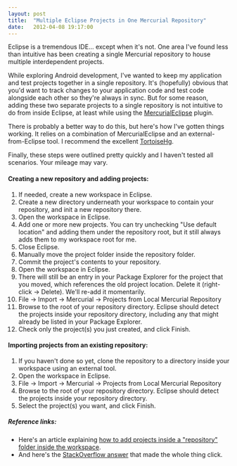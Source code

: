 ```yaml
---
layout: post
title:  "Multiple Eclipse Projects in One Mercurial Repository"
date:   2012-04-08 19:17:00
---
```


Eclipse is a tremendous IDE... except when it's not. One area I've found less than intuitive has been creating a single Mercurial repository to house multiple interdependent projects.

While exploring Android development, I've wanted to keep my application and test projects together in a single repository. It's (hopefully) obvious that you'd want to track changes to your application code and test code alongside each other so they're always in sync. But for some reason, adding these two separate projects to a single repository is not intuitive to do from inside Eclipse, at least while using the [MercurialEclipse](http://javaforge.com/project/HGE) plugin.

There is probably a better way to do this, but here's how I've gotten things working. It relies on a combination of MercurialEclipse and an external-from-Eclipse tool. I recommend the excellent [TortoiseHg](http://tortoisehg.bitbucket.org).

Finally, these steps were outlined pretty quickly and I haven't tested all scenarios. Your mileage may vary.

#### Creating a new repository and adding projects:
1. If needed, create a new workspace in Eclipse.
2. Create a new directory underneath your workspace to contain your repository, and init a new repository there.
3. Open the workspace in Eclipse.
4. Add one or more new projects. You can try unchecking "Use default location" and adding them under the repository root, but it still always adds them to my workspace root for me.
5. Close Eclipse.
6. Manually move the project folder inside the repository folder.
7. Commit the project's contents to your repository.
8. Open the workspace in Eclipse.
9. There will still be an entry in your Package Explorer for the project that you moved, which references the old project location. Delete it (right-click -> Delete). We'll re-add it momentarily.
10. File -> Import -> Mercurial -> Projects from Local Mercurial Repository
11. Browse to the root of your repository directory. Eclipse should detect the projects inside your repository directory, including any that might already be listed in your Package Explorer.
12. Check only the project(s) you just created, and click Finish.

#### Importing projects from an existing repository:
1. If you haven't done so yet, clone the repository to a directory inside your workspace using an external tool.
2. Open the workspace in Eclipse.
3. File -> Import -> Mercurial -> Projects from Local Mercurial Repository
4. Browse to the root of your repository directory. Eclipse should detect the projects inside your repository directory.
5. Select the project(s) you want, and click Finish.

##### Reference links:
* Here's an article explaining [how to add projects inside a "repository" folder inside the workspace](http://ekkescorner.wordpress.com/blog-series/git-mercurial/workflow-create-multi-project-repositories-hg/).
* And here's the [StackOverflow answer](http://stackoverflow.com/a/7867354/38657) that made the whole thing click.
